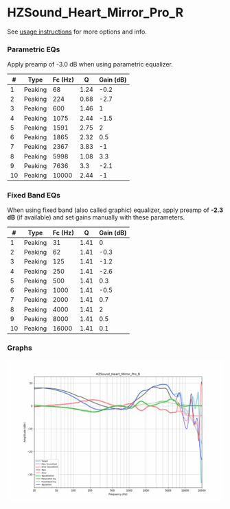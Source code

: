 # HZSound_Heart_Mirror_Pro_R
See [usage instructions](https://github.com/jaakkopasanen/AutoEq#usage) for more options and info.

### Parametric EQs
Apply preamp of -3.0 dB when using parametric equalizer.

|   # | Type    |   Fc (Hz) |    Q |   Gain (dB) |
|-----|---------|-----------|------|-------------|
|   1 | Peaking |        68 | 1.24 |        -0.2 |
|   2 | Peaking |       224 | 0.68 |        -2.7 |
|   3 | Peaking |       600 | 1.46 |         1   |
|   4 | Peaking |      1075 | 2.44 |        -1.5 |
|   5 | Peaking |      1591 | 2.75 |         2   |
|   6 | Peaking |      1865 | 2.32 |         0.5 |
|   7 | Peaking |      2367 | 3.83 |        -1   |
|   8 | Peaking |      5998 | 1.08 |         3.3 |
|   9 | Peaking |      7636 | 3.3  |        -2.1 |
|  10 | Peaking |     10000 | 2.44 |        -1   |

### Fixed Band EQs
When using fixed band (also called graphic) equalizer, apply preamp of **-2.3 dB** (if available) and set gains manually with these parameters.

|   # | Type    |   Fc (Hz) |    Q |   Gain (dB) |
|-----|---------|-----------|------|-------------|
|   1 | Peaking |        31 | 1.41 |         0   |
|   2 | Peaking |        62 | 1.41 |        -0.3 |
|   3 | Peaking |       125 | 1.41 |        -1.2 |
|   4 | Peaking |       250 | 1.41 |        -2.6 |
|   5 | Peaking |       500 | 1.41 |         0.3 |
|   6 | Peaking |      1000 | 1.41 |        -0.5 |
|   7 | Peaking |      2000 | 1.41 |         0.7 |
|   8 | Peaking |      4000 | 1.41 |         2   |
|   9 | Peaking |      8000 | 1.41 |         0.5 |
|  10 | Peaking |     16000 | 1.41 |         0.1 |

### Graphs
![](./HZSound_Heart_Mirror_Pro_R.png)
